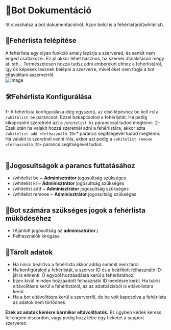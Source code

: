 # 📘Bot Dokumentáció <br>
Itt olvashatsz a bot dokumentációiról. Azon belül is a fehérlistáról(whitelist).<br>
## 📑Fehérlista felépítése<br>
A fehérlista egy olyan funkció amely lezárja a szervered, és senkit nem enged csatlakozni. Ez pl akkor lehet hasznos, ha szerver átalakitáson megy át, stb... 
Természetesen hozzá tudsz adni embereket ehhez a fehérlistáról, így ők képesek lesznek belépni a szerverre, mivel őket nem fogja a bot eltávolítani aszerverről.<br>
![image](https://github.com/user-attachments/assets/988a2330-c585-47c8-b584-75b868a98e00)

## 🛠Fehérlista Konfigurálása
1- A fehérlista konfigurálása elég egyszerű, az első lépéshez be kell írd a `/whitelist be` parancsot. Ezzel bekapcsolod a fehérlistát. Ha pedig kikapcsolni szeretnéd azt a `/whitelist ki` paranccsal tudod megtenni.
2- Ezek után ha valakit hozzá szeretnél adni a fehérlistára, akkor azta `/whitelist add <felhasználó_ID>`* parancs segítségével tudod megtenni. <br>
Ha valakit le szeretnél venni róla, akkor azt pedig a `/whitelist remove <felhasználó_ID>` parancs segítségével tudod.<br><br>

## 🔔Jogosultságok a parancs futtatásához
  - /whitelist be ~ **Adminisztrátor** jogosultság szükséges
  - /whitelist ki ~ **Adminisztrátor** jogosultság szükséges
  - /whitelist add ~ **Adminisztrátor** jogosultság szükséges
  - /whitelist remove ~ **Adminisztrátor** jogosultság szükséges

## 🤖Bot számára szükséges jogok a fehérlista müködéséhez
  - (Ajánlott jogosultság az **adminisztrátor**.)
  - Felhasználók kirúgása

## 📁Tárolt adatok
  - Ha nincs beállítva a fehérlista akkor addig semmit nem tárol.
  - Ha konfigurálod a fehérlistát, a szerver ID és a beállított felhasználó ID-ját is elmenti. Ő egyből hozzáadásra kerül a fehérlistához.
  - Ezen kívül minden hozzáadott felhasználó ID mentésre kerül. Ha bárki eltávolításra kerül a fehérlistáról, az az adatbázisból is eltávolístára kerül.
  - Ha a bot eltávolításra kerül a szerverről, de be volt kapcsolva a fehérlista az adatok nem törlődnek.

**Ezek az adatok kérésre bármikor eltávolíthatók.**
Ez ügyben kérlek keress fel engem discordon, vagy pedig hozz létre egy ticketet a support szerveren.
